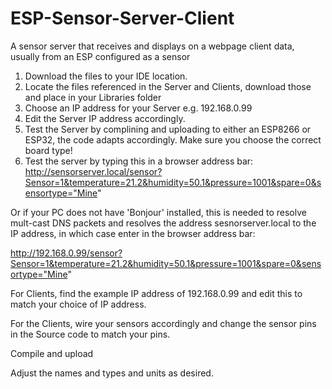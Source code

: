 # ESP-Sensor-Server-Client
A sensor server that receives and displays on a webpage client data, usually from an ESP configured as a sensor

1. Download the files to your IDE location.
2. Locate the files referenced in the Server and Clients, download those and place in your Libraries folder
3. Choose an IP address for your Server e.g. 192.168.0.99
4. Edit the Server IP address accordingly.
5. Test the Server by complining and uploading to either an ESP8266 or ESP32, the code adapts accordingly. Make sure you choose the correct board type!
6. Test the server by typing this in a browser address bar:
http://sensorserver.local/sensor?Sensor=1&temperature=21.2&humidity=50.1&pressure=1001&spare=0&sensortype="Mine"

Or if your PC does not have 'Bonjour' installed, this is needed to resolve mult-cast DNS packets and resolves the address sesnorserver.local to the IP address, in which case enter in the browser address bar:

http://192.168.0.99/sensor?Sensor=1&temperature=21.2&humidity=50.1&pressure=1001&spare=0&sensortype="Mine"

For Clients, find the example IP address of 192.168.0.99 and edit this to match your choice of IP address.

For the Clients, wire your sensors accordingly and change the sensor pins in the Source code to match your pins. 

Compile and upload

Adjust the names and types and units as desired.

